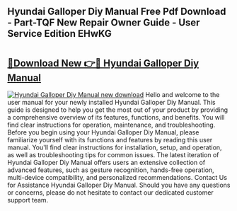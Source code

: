 ## Hyundai Galloper Diy Manual Free Pdf Download - Part-TQF New Repair Owner Guide - User Service Edition EHwKG

# <h2><a href="http://bc61689.oget.top/?id=Hyundai+Galloper+Diy+Manual">🔗Download New 👉🔴 Hyundai Galloper Diy Manual</a></h2>

[![Hyundai Galloper Diy Manual new download](https://i.imgur.com/5g1atiW.png)](http://bc61689.oget.top/?id=Hyundai+Galloper+Diy+Manual)
Hello and welcome to the user manual for your newly installed Hyundai Galloper Diy Manual. This guide is designed to help you get the most out of your product by providing a comprehensive overview of its features, functions, and benefits. You will find clear instructions for operation, maintenance, and troubleshooting. Before you begin using your Hyundai Galloper Diy Manual, please familiarize yourself with its functions and features by reading this user manual. You'll find clear instructions for installation, setup, and operation, as well as troubleshooting tips for common issues. The latest iteration of Hyundai Galloper Diy Manual offers users an extensive collection of advanced features, such as gesture recognition, hands-free operation, multi-device compatibility, and personalized recommendations. Contact Us for Assistance Hyundai Galloper Diy Manual. Should you have any questions or concerns, please do not hesitate to contact our dedicated customer support team.
